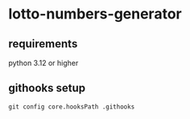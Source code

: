 # lotto-numbers-generator

## requirements

python 3.12 or higher

## githooks setup

`git config core.hooksPath .githooks`
